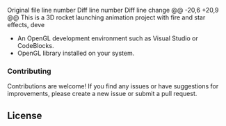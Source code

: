 
Original file line number	Diff line number	Diff line change
@@ -20,6 +20,9 @@ This is a 3D rocket launching animation project with fire and star effects, deve

- An OpenGL development environment such as Visual Studio or CodeBlocks.
- OpenGL library installed on your system.

### Contributing
Contributions are welcome! If you find any issues or have suggestions for improvements, please create a new issue or submit a pull request.

## License
